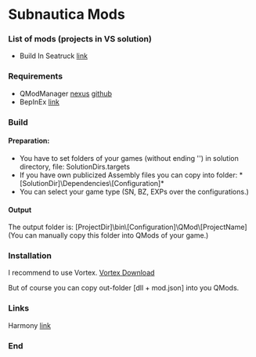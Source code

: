 # Subnautica Mods

### List of mods (projects in VS solution)

- Build In Seatruck [link](https://www.nexusmods.com/subnauticabelowzero/mods/287 "link")

### Requirements
- QModManager [nexus](https://www.nexusmods.com/subnauticabelowzero/mods/1 "nexus") [github](https://github.com/QModManager/QModManager "github")
- BepInEx [link](https://github.com/BepInEx/BepInEx/releases "link")

### Build

#### Preparation:
- You have to set folders of your games (without ending '\') in solution directory, file: SolutionDirs.targets
- If you have own publicized Assembly files you can copy into folder: 
*[SolutionDir]\Dependencies\\[Configuration]\*
- You can select your game type (SN, BZ, EXPs over the configurations.)

#### Output
The output folder is:
[ProjectDir]\bin\\[Configuration]\QMod\\[ProjectName]\
(You can manually copy this folder into QMods of your game.)

### Installation
I recommend to use Vortex.
[Vortex Download](https://www.nexusmods.com/about/vortex/ "Vortex Download")

But of course you can copy out-folder [dll + mod.json] into you QMods.

### Links
Harmony [link](https://harmony.pardeike.net/ "link")

### End
